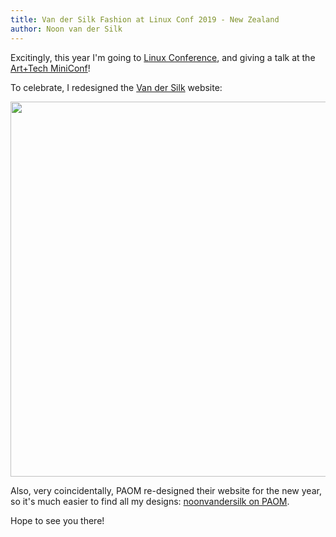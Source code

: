 ```yaml
---
title: Van der Silk Fashion at Linux Conf 2019 - New Zealand
author: Noon van der Silk
---
```


Excitingly, this year I'm going to [Linux Conference](https://linux.conf.au/),
and giving a talk at the [Art+Tech MiniConf](https://linux.conf.au/schedule/)!

To celebrate, I redesigned the [Van der Silk](https://vandersilk.github.io) website:

<center><img src="/images/vandersilk-fashion.jpg" width="600" /></center>

Also, very coincidentally, PAOM re-designed their website for the new year, so
it's much easier to find all my designs: [noonvandersilk on
PAOM](https://paom.com/search?type=product&q=*noonvandersilk*+tag:public).

Hope to see you there!
